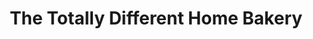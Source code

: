 ---
title: "The Totally Different Home Bakery"
url: /newtonmore/the-totally-different-home-bakery/
shop: bakery
---